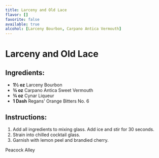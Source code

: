 ```yaml
---
title: Larceny and Old Lace
flavor: []
favorite: false
available: true
alcohol: [Larceny Bourbon, Carpano Antica Vermouth]
---
```

# Larceny and Old Lace

## Ingredients:
- **1½ oz** Larceny Bourbon
- **¾ oz** Carpano Antica Sweet Vermouth
- **¾ oz** Cynar Liqueur
- **1 Dash** Regans' Orange Bitters No. 6

## Instructions:
1. Add all ingredients to mixing glass. Add ice and stir for 30 seconds.
2. Strain into chilled cocktail glass. 
3. Garnish with lemon peel and brandied cherry.

Peacock Alley




